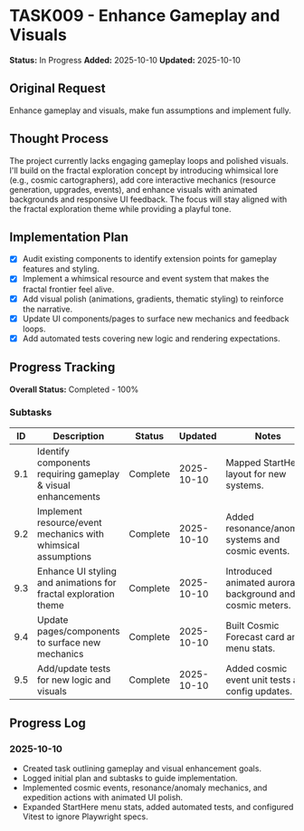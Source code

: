 # TASK009 - Enhance Gameplay and Visuals

**Status:** In Progress
**Added:** 2025-10-10
**Updated:** 2025-10-10

## Original Request

Enhance gameplay and visuals, make fun assumptions and implement fully.

## Thought Process

The project currently lacks engaging gameplay loops and polished visuals. I'll build on the fractal exploration concept by introducing whimsical lore (e.g., cosmic cartographers), add core interactive mechanics (resource generation, upgrades, events), and enhance visuals with animated backgrounds and responsive UI feedback. The focus will stay aligned with the fractal exploration theme while providing a playful tone.

## Implementation Plan

- [x] Audit existing components to identify extension points for gameplay features and styling.
- [x] Implement a whimsical resource and event system that makes the fractal frontier feel alive.
- [x] Add visual polish (animations, gradients, thematic styling) to reinforce the narrative.
- [x] Update UI components/pages to surface new mechanics and feedback loops.
- [x] Add automated tests covering new logic and rendering expectations.

## Progress Tracking

**Overall Status:** Completed - 100%

### Subtasks

| ID  | Description                                                     | Status        | Updated    | Notes |
| --- | --------------------------------------------------------------- | ------------- | ---------- | ----- |
| 9.1 | Identify components requiring gameplay & visual enhancements    | Complete      | 2025-10-10 | Mapped StartHere layout for new systems. |
| 9.2 | Implement resource/event mechanics with whimsical assumptions   | Complete      | 2025-10-10 | Added resonance/anomaly systems and cosmic events. |
| 9.3 | Enhance UI styling and animations for fractal exploration theme | Complete      | 2025-10-10 | Introduced animated aurora background and cosmic meters. |
| 9.4 | Update pages/components to surface new mechanics                 | Complete      | 2025-10-10 | Built Cosmic Forecast card and menu stats. |
| 9.5 | Add/update tests for new logic and visuals                       | Complete      | 2025-10-10 | Added cosmic event unit tests and config updates. |

## Progress Log

### 2025-10-10

- Created task outlining gameplay and visual enhancement goals.
- Logged initial plan and subtasks to guide implementation.
- Implemented cosmic events, resonance/anomaly mechanics, and expedition actions with animated UI polish.
- Expanded StartHere menu stats, added automated tests, and configured Vitest to ignore Playwright specs.
